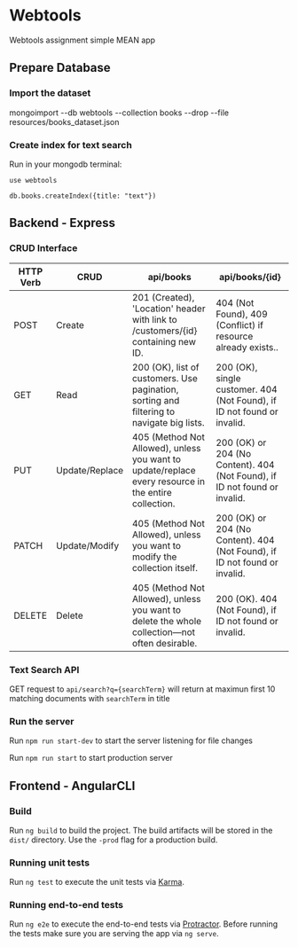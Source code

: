 # Webtools
Webtools assignment simple MEAN app

## Prepare Database

### Import the dataset

mongoimport --db webtools --collection books --drop --file resources/books_dataset.json

### Create index for text search 

Run in your mongodb terminal:

`use webtools`

`db.books.createIndex({title: "text"})`

## Backend - Express

### CRUD Interface
|HTTP Verb|CRUD|api/books|api/books/{id}|
|---------|----|---------|--------------|
|POST|Create|201 (Created), 'Location' header with link to /customers/{id} containing new ID.|404 (Not Found), 409 (Conflict) if resource already exists..|
|GET|Read|200 (OK), list of customers. Use pagination, sorting and filtering to navigate big lists.|200 (OK), single customer. 404 (Not Found), if ID not found or invalid.|
|PUT|Update/Replace|405 (Method Not Allowed), unless you want to update/replace every resource in the entire collection.|200 (OK) or 204 (No Content). 404 (Not Found), if ID not found or invalid.|
|PATCH|Update/Modify|405 (Method Not Allowed), unless you want to modify the collection itself.|200 (OK) or 204 (No Content). 404 (Not Found), if ID not found or invalid.|
|DELETE|Delete|405 (Method Not Allowed), unless you want to delete the whole collection—not often desirable.|200 (OK). 404 (Not Found), if ID not found or invalid.|


### Text Search API

GET request to `api/search?q={searchTerm}` will return at maximun first 10 matching documents with `searchTerm` in title 


### Run the server

Run `npm run start-dev` to start the server listening for file changes

Run `npm run start` to start production server

## Frontend - AngularCLI

### Build

Run `ng build` to build the project. The build artifacts will be stored in the `dist/` directory. Use the `-prod` flag for a production build.

### Running unit tests

Run `ng test` to execute the unit tests via [Karma](https://karma-runner.github.io).

### Running end-to-end tests

Run `ng e2e` to execute the end-to-end tests via [Protractor](http://www.protractortest.org/).
Before running the tests make sure you are serving the app via `ng serve`.